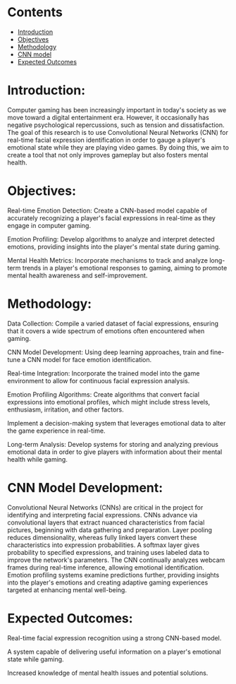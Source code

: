 # Contents
 - [Introduction](#introduction) 
 - [Objectives](#Objectives)
 - [Methodology](#Methodology)
 - [CNN model](#CNN-Model-Development)
 - [Expected Outcomes](#Expected-Outcomes)

 
# Introduction:

Computer gaming has been increasingly important in today's society as we move toward a digital entertainment era. However, it occasionally has negative psychological repercussions, such as tension and dissatisfaction. The goal of this research is to use Convolutional Neural Networks (CNN) for real-time facial expression identification in order to gauge a player's emotional state while they are playing video games. By doing this, we aim to create a tool that not only improves gameplay but also fosters mental health.

# Objectives:

Real-time Emotion Detection: Create a CNN-based model capable of accurately recognizing a player's facial expressions in real-time as they engage in computer gaming.

Emotion Profiling: Develop algorithms to analyze and interpret detected emotions, providing insights into the player's mental state during gaming.

Mental Health Metrics: Incorporate mechanisms to track and analyze long-term trends in a player's emotional responses to gaming, aiming to promote mental health awareness and self-improvement.


# Methodology:

Data Collection: Compile a varied dataset of facial expressions, ensuring that it covers a wide spectrum of emotions often encountered when gaming.

CNN Model Development: Using deep learning approaches, train and fine-tune a CNN model for face emotion identification.

Real-time Integration: Incorporate the trained model into the game environment to allow for continuous facial expression analysis.

Emotion Profiling Algorithms: Create algorithms that convert facial expressions into emotional profiles, which might include stress levels, enthusiasm, irritation, and other factors.

Implement a decision-making system that leverages emotional data to alter the game experience in real-time.

Long-term Analysis: Develop systems for storing and analyzing previous emotional data in order to give players with information about their mental health while gaming.

# CNN Model Development:
Convolutional Neural Networks (CNNs) are critical in the project for identifying and interpreting facial expressions. CNNs advance via convolutional layers that extract nuanced characteristics from facial pictures, beginning with data gathering and preparation. Layer pooling reduces dimensionality, whereas fully linked layers convert these characteristics into expression probabilities. A softmax layer gives probability to specified expressions, and training uses labeled data to improve the network's parameters. The CNN continually analyzes webcam frames during real-time inference, allowing emotional identification. Emotion profiling systems examine predictions further, providing insights into the player's emotions and creating adaptive gaming experiences targeted at enhancing mental well-being.

# Expected Outcomes:

Real-time facial expression recognition using a strong CNN-based model.

A system capable of delivering useful information on a player's emotional state while gaming.

Increased knowledge of mental health issues and potential solutions.